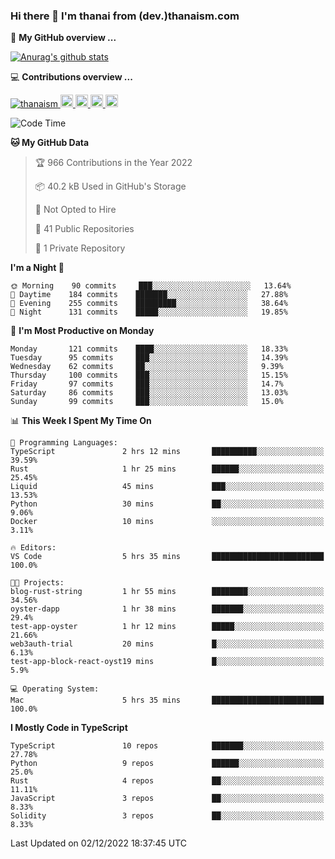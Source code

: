 ### Hi there 👋 I'm thanai from (dev.)thanaism.com

<!-- バッジ関連 -->
<!--
メイン：https://shields.io/category/social
GitHub view：https://github.com/antonkomarev/github-profile-views-counter
Qiita contributions：https://qiita.com/mikkame/items/f2c60d9caf8a8e38ec50
 -->

🍎 **My GitHub overview ...**

<!-- GitHubトロフィー -->
<!--
https://github.com/ryo-ma/github-profile-trophy
 -->

<!-- [![trophy](https://github-profile-trophy.vercel.app/?username=thanaism)](https://github.com/thanaism/thanaism) -->

<!-- GitHubステータス -->
<!--
https://github.com/anuraghazra/github-readme-stats
 -->

[![Anurag's github stats](https://github-readme-stats.vercel.app/api?username=thanaism&count_private=true&show_icons=true)](https://github.com/thanaism/thanaism)

<!-- [![ReadMe Card](https://github-readme-stats.vercel.app/api/pin/?username=thanaism&repo=thanaism)](https://github.com/thanaism/thanaism) -->

<!-- Skill icons -->
<!--
https://rahuldkjain.github.io/gh-profile-readme-generator/
 -->

💻 **Contributions overview ...**

<p align="left">

  <a href="https://github.com/thanaism/thanaism/">
    <img src="https://komarev.com/ghpvc/?username=thanaism" alt="thanaism" />
  </a>
  <a href="http://twitter.com/okinawa__noodle">
    <img height="20" src="https://img.shields.io/twitter/follow/okinawa__noodle?label=Twitter&logo=twitter&style=flat" />
  </a>
  <a href="https://github.com/thanaism">
    <img height="20" src="https://img.shields.io/github/followers/thanaism?label=follow&logo=github&style=flat" />
  </a>
  <!-- <a href="https://www.reddit.com/user/thanaism">
    <img height="20" src="https://img.shields.io/reddit/user-karma/combined/thanaism?label=Reddit&logo=reddit&style=flat" />
  </a>
  <a href="https://stackoverflow.com/users/5720201/thanaism">
    <img height="20" src="https://img.shields.io/stackexchange/stackoverflow/r/5720201?label=StackOverflow&logo=stack-overflow&style=flat" /> -->
  </a>
  <a href="http://qiita.com/thanai">
    <img height="20" src="https://qiita-badge.apiapi.app/s/thanai/posts.svg" />
  </a>
  <//qiita.com/thanai">
    <img height="20" src="https://qiita-badge.apiapi.app/s/thanai/contributions.svg" />
  </a>
</p>

<!--START_SECTION:waka-->
![Code Time](http://img.shields.io/badge/Code%20Time-1%2C089%20hrs%2050%20mins-blue)

**🐱 My GitHub Data** 

> 🏆 966 Contributions in the Year 2022
 > 
> 📦 40.2 kB Used in GitHub's Storage 
 > 
> 🚫 Not Opted to Hire
 > 
> 📜 41 Public Repositories 
 > 
> 🔑 1 Private Repository 
 > 
**I'm a Night 🦉** 

```text
🌞 Morning    90 commits     ███░░░░░░░░░░░░░░░░░░░░░░   13.64% 
🌆 Daytime    184 commits    ███████░░░░░░░░░░░░░░░░░░   27.88% 
🌃 Evening    255 commits    █████████░░░░░░░░░░░░░░░░   38.64% 
🌙 Night      131 commits    █████░░░░░░░░░░░░░░░░░░░░   19.85%

```
📅 **I'm Most Productive on Monday** 

```text
Monday       121 commits    ████░░░░░░░░░░░░░░░░░░░░░   18.33% 
Tuesday      95 commits     ███░░░░░░░░░░░░░░░░░░░░░░   14.39% 
Wednesday    62 commits     ██░░░░░░░░░░░░░░░░░░░░░░░   9.39% 
Thursday     100 commits    ███░░░░░░░░░░░░░░░░░░░░░░   15.15% 
Friday       97 commits     ███░░░░░░░░░░░░░░░░░░░░░░   14.7% 
Saturday     86 commits     ███░░░░░░░░░░░░░░░░░░░░░░   13.03% 
Sunday       99 commits     ███░░░░░░░░░░░░░░░░░░░░░░   15.0%

```


📊 **This Week I Spent My Time On** 

```text
💬 Programming Languages: 
TypeScript               2 hrs 12 mins       ██████████░░░░░░░░░░░░░░░   39.59% 
Rust                     1 hr 25 mins        ██████░░░░░░░░░░░░░░░░░░░   25.45% 
Liquid                   45 mins             ███░░░░░░░░░░░░░░░░░░░░░░   13.53% 
Python                   30 mins             ██░░░░░░░░░░░░░░░░░░░░░░░   9.06% 
Docker                   10 mins             ░░░░░░░░░░░░░░░░░░░░░░░░░   3.11%

🔥 Editors: 
VS Code                  5 hrs 35 mins       █████████████████████████   100.0%

🐱‍💻 Projects: 
blog-rust-string         1 hr 55 mins        ████████░░░░░░░░░░░░░░░░░   34.56% 
oyster-dapp              1 hr 38 mins        ███████░░░░░░░░░░░░░░░░░░   29.4% 
test-app-oyster          1 hr 12 mins        █████░░░░░░░░░░░░░░░░░░░░   21.66% 
web3auth-trial           20 mins             █░░░░░░░░░░░░░░░░░░░░░░░░   6.13% 
test-app-block-react-oyst19 mins             █░░░░░░░░░░░░░░░░░░░░░░░░   5.9%

💻 Operating System: 
Mac                      5 hrs 35 mins       █████████████████████████   100.0%

```

**I Mostly Code in TypeScript** 

```text
TypeScript               10 repos            ███████░░░░░░░░░░░░░░░░░░   27.78% 
Python                   9 repos             ██████░░░░░░░░░░░░░░░░░░░   25.0% 
Rust                     4 repos             ██░░░░░░░░░░░░░░░░░░░░░░░   11.11% 
JavaScript               3 repos             ██░░░░░░░░░░░░░░░░░░░░░░░   8.33% 
Solidity                 3 repos             ██░░░░░░░░░░░░░░░░░░░░░░░   8.33%

```



 Last Updated on 02/12/2022 18:37:45 UTC
<!--END_SECTION:waka-->
